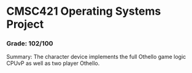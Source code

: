 # CMSC421 Operating Systems Project
### Grade: 102/100

Summary:
The character device implements the full Othello game logic CPUvP as well as two player Othello.
